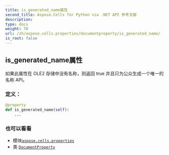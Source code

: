 ```yaml
---
title: is_generated_name属性
second_title: Aspose.Cells for Python via .NET API 参考文献
description:
type: docs
weight: 70
url: /zh/aspose.cells.properties/documentproperty/is_generated_name/
is_root: false
---
```

## is_generated_name属性

如果此属性在 OLE2 存储中没有名称，则返回 true
并且只为公众生成一个唯一的名称 API。
### 定义：
```python
@property
def is_generated_name(self):
    ...
```

### 也可以看看
* 模块[`aspose.cells.properties`](../../)
* 类 [`DocumentProperty`](/cells/python-net/zh/aspose.cells.properties/documentproperty)
